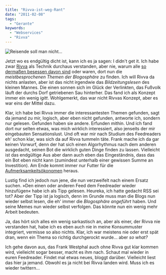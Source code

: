 ```yaml
---
title: "Rivva-ist-weg-Rant"
date: "2011-02-08"
tags:
  - "Gerante"
keywords:
  - "Webservices"
  - "Rivva"
---
```


![Reisende soll man nicht…](/img/codecandies/rivva-ist-weg-rant.jpg)

Jetzt wo es endgültig dicht ist, kann ich es ja sagen: I didn't get it. Ich habe zwar [Rivva](http://rivva.de/) als Technik durchaus verstanden, aber nie, warum alle [so dermaßen besessen davon sind](http://blog.rivva.de/archives/2011/2/6/walking_and_falling/#comments) oder waren, dort nun die _meistbesprochenen Themen der Blogosphäre_ zu finden. Ich will Rivva da nichts anlasten, aber ist das nicht irgendwie das _Bildzeitungslesen_ des kleinen Mannes. Die einen sonnen sich im Glück der Verlinkten, das Fußvolk läuft der durchs Dorf getriebenen Sau hinterher. Das fand ich als Konzept immer ein wenig _igitt_. Wohlgemerkt, das war nicht Rivvas Konzept, aber es war eins der Mittel dazu.

Klar, ich habe bei Rivva immer die interessantesten Themen gefunden, sagt da jemand zu mir, logisch, aber eben nicht gefunden, antworte ich, sondern nur gelesen. Gefunden haben sie andere. Erfunden mithin. Und ich fand dort nur selten etwas, was mich wirklich interessiert, also jenseits der mir eingebauten Sensationslust. Und oft war mir nach Studium des Feedreaders eh' schon klar, was sich da auf Rivva tummeln täte. Frank mache ich da gar keinen Vorwurf, denn der hat sich einen Algorhythmus nach dem anderen ausgedacht, seinen Bot die wirklich guten Dinge finden zu lassen. Vielleicht ist das endgültige Aus aber dann auch eben das Eingeständnis, dass das ein Bot eben nicht kann (zumindest unterhalb einer gewissen Summe an Investition). Am Ende kommt immer nur Futter für die [Aufmerksamkeitsökonomen](/codecandies.de/2010/08/11/sich-in-die-hose-machen-in-der-aufmerksamkeitsdiktatur/) heraus.

Lustig find ich jedoch nun jene, die nun verzweifelt nach einem Ersatz suchen. »Den einen oder anderen Feed dem Feedreader wieder hinzufügen« habe ich als Tipp gelesen. Heureka, ich hatte gedacht RSS sei tot? Aber der Tipp ist ja logisch, denn im Grunde muss man die Blogs nun wieder selbst lesen, die eh' immer die _Blogosphäre angeführt_ haben. Und seine Memes nun wieder selbst verfolgen. Das könnte nun ein wenig mehr Arbeit bedeuten.

Ja, das hört sich alles ein wenig sarkastisch an, aber als einer, der Rivva nie verstanden hat, habe ich es eben auch nie in meine Konsummuster integriert, vermisse so also nichts. Klar, ich war meistens nie oder erst spät dran, wenn ein Thema so richtig durchgerockt wurde… aber _so what?_

Ich gehe davon aus, das Frank Westphal auch ohne Rivva gut klar kommen wird, vielleicht sogar besser, macht es ihm nach. Schaut mal wieder in euren Feedreader. Findet mal etwas neues, bloggt darüber. Vielleicht liest das hier ja jemand. Obwohl es ja nicht bei Rivva landen wird. Muss ich es wieder twittern…
